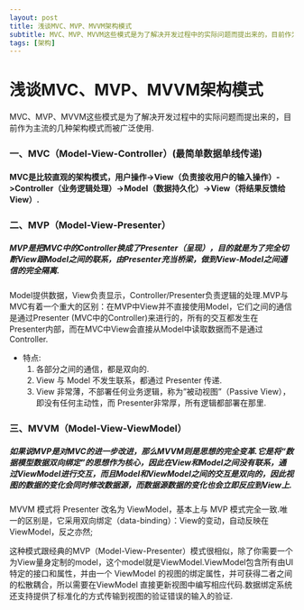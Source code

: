 ```yaml
---
layout: post
title: 浅谈MVC、MVP、MVVM架构模式
subtitle: MVC、MVP、MVVM这些模式是为了解决开发过程中的实际问题而提出来的，目前作为主流的几种架构模式而被广泛使用.
tags: [架构]
---
```

# 浅谈MVC、MVP、MVVM架构模式

MVC、MVP、MVVM这些模式是为了解决开发过程中的实际问题而提出来的，目前作为主流的几种架构模式而被广泛使用.

### 一、MVC（Model-View-Controller）(最简单数据单线传递)

#### MVC是比较直观的架构模式，用户操作->View（负责接收用户的输入操作）->Controller（业务逻辑处理）->Model（数据持久化）->View（将结果反馈给View）.

### 二、MVP（Model-View-Presenter）

##### MVP是把MVC中的Controller换成了Presenter（呈现），目的就是为了完全切断View跟Model之间的联系，由Presenter充当桥梁，做到View-Model之间通信的完全隔离.

Model提供数据，View负责显示，Controller/Presenter负责逻辑的处理.MVP与MVC有着一个重大的区别：在MVP中View并不直接使用Model，它们之间的通信是通过Presenter (MVC中的Controller)来进行的，所有的交互都发生在Presenter内部，而在MVC中View会直接从Model中读取数据而不是通过 Controller.

- 特点:
  1. 各部分之间的通信，都是双向的.
  2. View 与 Model 不发生联系，都通过 Presenter 传递.
  3. View 非常薄，不部署任何业务逻辑，称为”被动视图”（Passive View），即没有任何主动性，而 Presenter非常厚，所有逻辑都部署在那里.

### 三、MVVM（Model-View-ViewModel）

##### 如果说MVP是对MVC的进一步改进，那么MVVM则是思想的完全变革.它是将“数据模型数据双向绑定”的思想作为核心，因此在View和Model之间没有联系，通过ViewModel进行交互，而且Model和ViewModel之间的交互是双向的，因此视图的数据的变化会同时修改数据源，而数据源数据的变化也会立即反应到View上.

MVVM 模式将 Presenter 改名为 ViewModel，基本上与 MVP 模式完全一致.唯一的区别是，它采用双向绑定（data-binding）：View的变动，自动反映在 ViewModel，反之亦然;

这种模式跟经典的MVP（Model-View-Presenter）模式很相似，除了你需要一个为View量身定制的model，这个model就是ViewModel.ViewModel包含所有由UI特定的接口和属性，并由一个 ViewModel 的视图的绑定属性，并可获得二者之间的松散耦合，所以需要在ViewModel 直接更新视图中编写相应代码.数据绑定系统还支持提供了标准化的方式传输到视图的验证错误的输入的验证.